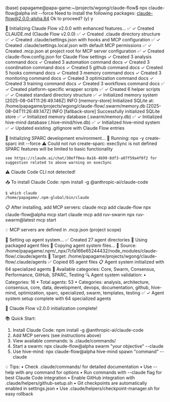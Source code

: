 
(base) papagame@papa-game:~/projects/wgong/claude-flow$ npx claude-flow@alpha init --force
Need to install the following packages:
claude-flow@2.0.0-alpha.84
Ok to proceed? (y) y

🚀 Initializing Claude Flow v2.0.0 with enhanced features...
✅ ✓ Created CLAUDE.md (Claude Flow v2.0.0)
✅ ✓ Created .claude directory structure
✅ ✓ Created .claude/settings.json with hooks and MCP configuration
✅ ✓ Created .claude/settings.local.json with default MCP permissions
✅ ✓ Created .mcp.json at project root for MCP server configuration
✅ ✓ Created claude-flow.config.json for Claude Flow settings
  ✓ Created 3 analysis command docs
  ✓ Created 3 automation command docs
  ✓ Created 3 coordination command docs
  ✓ Created 5 github command docs
  ✓ Created 5 hooks command docs
  ✓ Created 3 memory command docs
  ✓ Created 3 monitoring command docs
  ✓ Created 3 optimization command docs
  ✓ Created 3 training command docs
  ✓ Created 3 workflows command docs
✅ ✓ Created platform-specific wrapper scripts
✅ ✓ Created 6 helper scripts
✅ ✓ Created standard directory structure
✅ ✓ Initialized memory system
[2025-08-04T11:26:49.146Z] INFO [memory-store] Initialized SQLite at: /home/papagame/projects/wgong/claude-flow/.swarm/memory.db
[2025-08-04T11:26:49.147Z] INFO [fallback-store] Successfully initialized SQLite store
✅ ✓ Initialized memory database (.swarm/memory.db)
✅ ✓ Initialized hive-mind database (.hive-mind/hive.db)
✅ ✓ Initialized hive-mind system
✅ ✓ Updated existing .gitignore with Claude Flow entries

🚀 Initializing SPARC development environment...
  🔄 Running: npx -y create-sparc init --force
  ⚠️  Could not run create-sparc: execSync is not defined
     SPARC features will be limited to basic functionality

```
see https://claude.ai/chat/30eff0ea-8a16-4b99-8df3-a07f59a4f0f2 for suggestion related to above warning on execSync
```

⚠️  Claude Code CLI not detected!

  📥 To install Claude Code:
     npm install -g @anthropic-ai/claude-code

```
$ which claude
/home/papagame/.npm-global/bin/claude
```

  📋 After installing, add MCP servers:
     claude mcp add claude-flow npx claude-flow@alpha mcp start
     claude mcp add ruv-swarm npx ruv-swarm@latest mcp start

  💡 MCP servers are defined in .mcp.json (project scope)

🤖 Setting up agent system...
  ✅ Created 27 agent directories
  📁 Using packaged agent files
📁 Copying agent system files...
  📂 Source: /home/papagame/.npm/_npx/7cfa166e65244432/node_modules/claude-flow/.claude/agents
  📂 Target: /home/papagame/projects/wgong/claude-flow/.claude/agents
  ✅ Copied 65 agent files
  📋 Agent system initialized with 64 specialized agents
  🎯 Available categories: Core, Swarm, Consensus, Performance, GitHub, SPARC, Testing
  🔍 Agent system validation:
    • Categories: 16
    • Total agents: 53
    • Categories: analysis, architecture, consensus, core, data, development, devops, documentation, github, hive-mind, optimization, sparc, specialized, swarm, templates, testing
✅ ✓ Agent system setup complete with 64 specialized agents

🎉 Claude Flow v2.0.0 initialization complete!

📚 Quick Start:
1. Install Claude Code: npm install -g @anthropic-ai/claude-code
2. Add MCP servers (see instructions above)
3. View available commands: ls .claude/commands/
4. Start a swarm: npx claude-flow@alpha swarm "your objective" --claude
5. Use hive-mind: npx claude-flow@alpha hive-mind spawn "command" --claude

💡 Tips:
• Check .claude/commands/ for detailed documentation
• Use --help with any command for options
• Run commands with --claude flag for best Claude Code integration
• Enable GitHub integration with .claude/helpers/github-setup.sh
• Git checkpoints are automatically enabled in settings.json
• Use .claude/helpers/checkpoint-manager.sh for easy rollback
